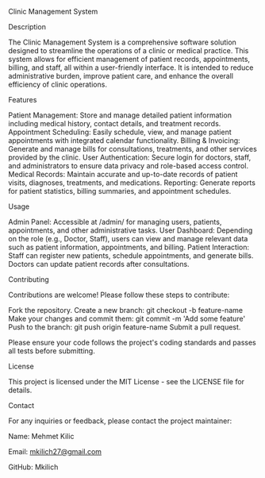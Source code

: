 Clinic Management System

Description

The Clinic Management System is a comprehensive software solution designed to streamline the operations of a clinic or medical practice. This system allows for efficient management of patient records, appointments, billing, and staff, all within a user-friendly interface. It is intended to reduce administrative burden, improve patient care, and enhance the overall efficiency of clinic operations.

Features

Patient Management: Store and manage detailed patient information including medical history, contact details, and treatment records.
Appointment Scheduling: Easily schedule, view, and manage patient appointments with integrated calendar functionality.
Billing & Invoicing: Generate and manage bills for consultations, treatments, and other services provided by the clinic.
User Authentication: Secure login for doctors, staff, and administrators to ensure data privacy and role-based access control.
Medical Records: Maintain accurate and up-to-date records of patient visits, diagnoses, treatments, and medications.
Reporting: Generate reports for patient statistics, billing summaries, and appointment schedules.

Usage

Admin Panel: Accessible at /admin/ for managing users, patients, appointments, and other administrative tasks.
User Dashboard: Depending on the role (e.g., Doctor, Staff), users can view and manage relevant data such as patient information, appointments, and billing.
Patient Interaction: Staff can register new patients, schedule appointments, and generate bills. Doctors can update patient records after consultations.

Contributing

Contributions are welcome! Please follow these steps to contribute:

Fork the repository.
Create a new branch: git checkout -b feature-name
Make your changes and commit them: git commit -m 'Add some feature'
Push to the branch: git push origin feature-name
Submit a pull request.

Please ensure your code follows the project's coding standards and passes all tests before submitting.

License

This project is licensed under the MIT License - see the LICENSE file for details.

Contact

For any inquiries or feedback, please contact the project maintainer:

Name: Mehmet Kilic

Email: mkilich27@gmail.com

GitHub: Mkilich
